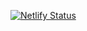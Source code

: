 [![Netlify Status](https://api.netlify.com/api/v1/badges/4cc36861-8702-4b51-802c-e5f626e87051/deploy-status)](https://app.netlify.com/sites/la-calculadora-de-ajustes/deploys)
